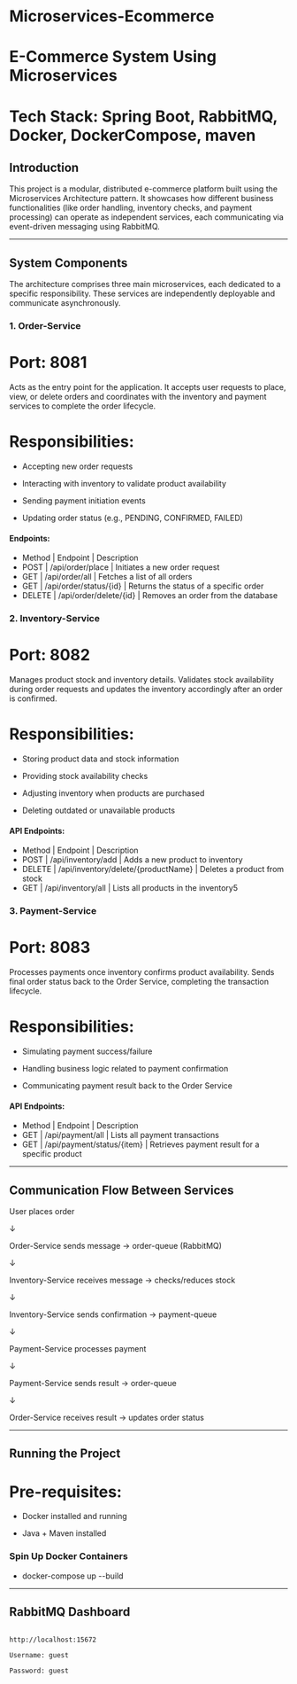 ﻿# Microservices-Ecommerce


  

# E-Commerce System Using Microservices

# Tech Stack: Spring Boot, RabbitMQ, Docker, DockerCompose, maven

## Introduction

This project is a modular, distributed e-commerce platform built using the Microservices Architecture pattern. It showcases how different business functionalities (like order handling, inventory checks, and payment processing) can operate as independent services, each communicating via event-driven messaging using RabbitMQ.

  

---

  

## System Components
The architecture comprises three main microservices, each dedicated to a specific responsibility. These services are independently deployable and communicate asynchronously.
  

### 1. Order-Service 
# Port: 8081

Acts as the entry point for the application. It accepts user requests to place, view, or delete orders and coordinates with the inventory and payment services to complete the order lifecycle.

# Responsibilities:

- Accepting new order requests

- Interacting with inventory to validate product availability

- Sending payment initiation events

- Updating order status (e.g., PENDING, CONFIRMED, FAILED)

  

#### Endpoints:

- Method      | Endpoint               | Description
- POST        | /api/order/place       | Initiates a new order request
- GET         | /api/order/all         | Fetches a list of all orders
- GET         | /api/order/status/{id} | Returns the status of a specific order
- DELETE      | /api/order/delete/{id} | Removes an order from the database

  

### 2. Inventory-Service 
# Port: 8082

Manages product stock and inventory details. Validates stock availability during order requests and updates the inventory accordingly after an order is confirmed.

# Responsibilities:
- Storing product data and stock information

- Providing stock availability checks

- Adjusting inventory when products are purchased

- Deleting outdated or unavailable products

#### API Endpoints:

- Method      | Endpoint                                 | Description
- POST        | /api/inventory/add                       | Adds a new product to inventory
- DELETE      | /api/inventory/delete/{productName}      | Deletes a product from stock
- GET         | /api/inventory/all                       | Lists all products in the inventory5

  

### 3. Payment-Service 
# Port: 8083

Processes payments once inventory confirms product availability. Sends final order status back to the Order Service, completing the transaction lifecycle.

# Responsibilities:
- Simulating payment success/failure

- Handling business logic related to payment confirmation

- Communicating payment result back to the Order Service
  

#### API Endpoints:

- Method        | Endpoint                     | Description
- GET           | /api/payment/all             | Lists all payment transactions
- GET           | /api/payment/status/{item}   | Retrieves payment result for a specific product

  

---

  

## Communication Flow Between Services

  
User places order

  ↓

Order-Service sends message → order-queue (RabbitMQ)

  ↓

Inventory-Service receives message → checks/reduces stock

  ↓

Inventory-Service sends confirmation → payment-queue

  ↓

Payment-Service processes payment

  ↓

Payment-Service sends result → order-queue

  ↓

Order-Service receives result → updates order status

  

---

  

## Running the Project

#  Pre-requisites:
- Docker installed and running

- Java + Maven installed

### Spin Up Docker Containers

- docker-compose up --build

---

  

## RabbitMQ Dashboard

```

http://localhost:15672

Username: guest

Password: guest

```

  
